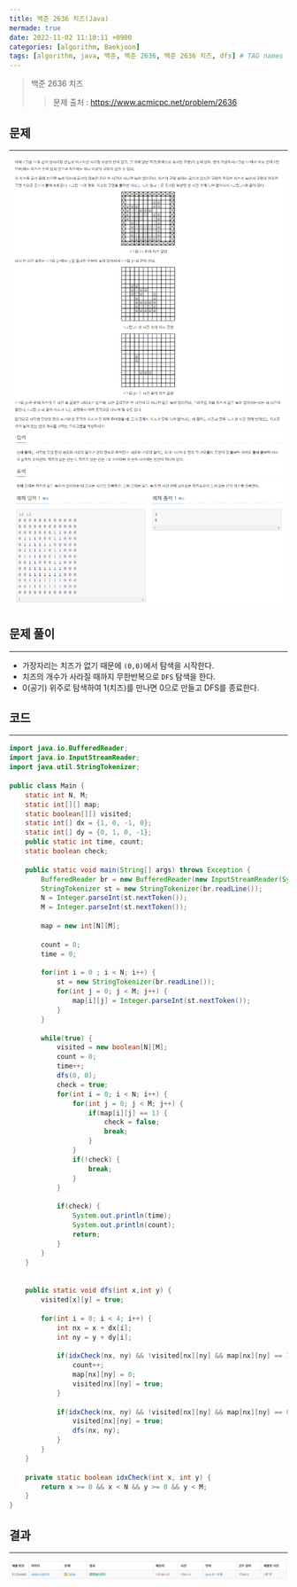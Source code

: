 ```yaml
---
title: 백준 2636 치즈(Java)
mermade: true
date: 2022-11-02 11:10:11 +0900
categories: [algorithm, Baekjoon]
tags: [algorithm, java, 백준, 백준 2636, 백준 2636 치즈, dfs] # TAG names should always be lowercase
---
```

>백준 2636 치즈
>> 문제 출처 : <https://www.acmicpc.net/problem/2636>


## 문제
---
![백준](/assets/img/BOJ/2636.PNG)
![백준](/assets/img/BOJ/2636_2.PNG)

## 문제 풀이
---
- 가장자리는 치즈가 없기 때문에 ```(0,0)```에서 탐색을 시작한다.
- 치즈의 개수가 사라질 때까지 무한반복으로 ```DFS``` 탐색을 한다.
- 0(공기) 위주로 탐색하여 1(치즈)를 만나면 0으로 만들고 DFS를 종료한다.

## 코드
---
```java
import java.io.BufferedReader;
import java.io.InputStreamReader;
import java.util.StringTokenizer;

public class Main {
	static int N, M;
	static int[][] map;
	static boolean[][] visited;
	static int[] dx = {1, 0, -1, 0};
	static int[] dy = {0, 1, 0, -1};
	public static int time, count;
	static boolean check;
	
	public static void main(String[] args) throws Exception {
		BufferedReader br = new BufferedReader(new InputStreamReader(System.in));
		StringTokenizer st = new StringTokenizer(br.readLine());
		N = Integer.parseInt(st.nextToken());	
		M = Integer.parseInt(st.nextToken());	
		
		map = new int[N][M];
		
		count = 0;
		time = 0;
		
		for(int i = 0 ; i < N; i++) {
			st = new StringTokenizer(br.readLine());
			for(int j = 0; j < M; j++) {
				map[i][j] = Integer.parseInt(st.nextToken());
			}
		}
				
		while(true) {
			visited = new boolean[N][M];
			count = 0;
			time++;
			dfs(0, 0);
			check = true;
			for(int i = 0; i < N; i++) {
				for(int j = 0; j < M; j++) {
					if(map[i][j] == 1) {
						check = false;
						break;
					}
				}
				if(!check) {
					break;
				}
			}
			
			if(check) {
				System.out.println(time);
				System.out.println(count);
				return;		
			}	
		}
	}

	
	public static void dfs(int x,int y) {
		visited[x][y] = true;
		
		for(int i = 0; i < 4; i++) {
			int nx = x + dx[i];
			int ny = y + dy[i];
			
			if(idxCheck(nx, ny) && !visited[nx][ny] && map[nx][ny] == 1) {
				count++;
				map[nx][ny] = 0;
				visited[nx][ny] = true;
			}
			
			if(idxCheck(nx, ny) && !visited[nx][ny] && map[nx][ny] == 0) {
				visited[nx][ny] = true;
				dfs(nx, ny);
			}
		}
	}
	
	private static boolean idxCheck(int x, int y) {
        return x >= 0 && x < N && y >= 0 && y < M;
    } 
}
```

## 결과
---
![백준](/assets/img/BOJ/2636_result.PNG)